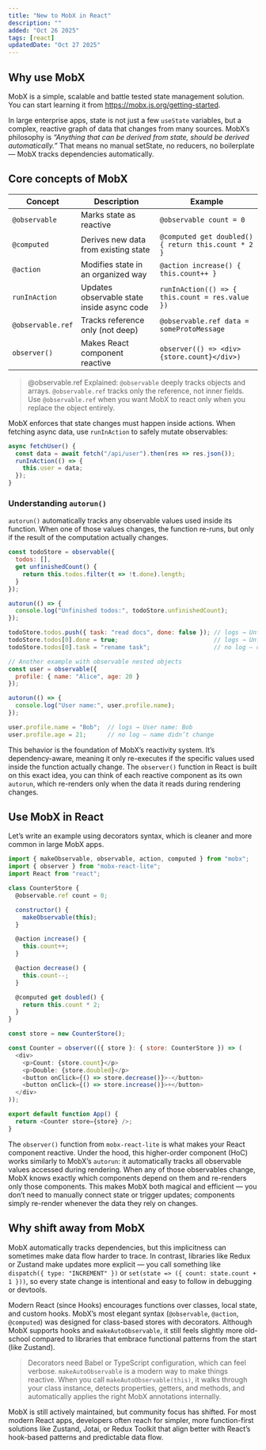 ```yaml
---
title: "New to MobX in React"
description: ""
added: "Oct 26 2025"
tags: [react]
updatedDate: "Oct 27 2025"
---
```


## Why use MobX
MobX is a simple, scalable and battle tested state management solution. You can start learning it from https://mobx.js.org/getting-started.

In large enterprise apps, state is not just a few `useState` variables, but a complex, reactive graph of data that changes from many sources. MobX’s philosophy is *“Anything that can be derived from state, should be derived automatically.”* That means no manual setState, no reducers, no boilerplate — MobX tracks dependencies automatically.

## Core concepts of MobX

| Concept           | Description                                | Example                                             |
| ----------------- | ------------------------------------------ | --------------------------------------------------- |
| `@observable`     | Marks state as reactive                    | `@observable count = 0`                             |
| `@computed`       | Derives new data from existing state       | `@computed get doubled() { return this.count * 2 }` |
| `@action`         | Modifies state in an organized way         | `@action increase() { this.count++ }`               |
| `runInAction`     | Updates observable state inside async code | `runInAction(() => { this.count = res.value })`     |
| `@observable.ref` | Tracks reference only (not deep)           | `@observable.ref data = someProtoMessage`           |
| `observer()`      | Makes React component reactive             | `observer(() => <div>{store.count}</div>)`          |

> @observable.ref Explained:
> `@observable` deeply tracks objects and arrays. `@observable.ref` tracks only the reference, not inner fields. Use `@observable.ref` when you want MobX to react only when you replace the object entirely.

MobX enforces that state changes must happen inside actions. When fetching async data, use `runInAction` to safely mutate observables:

```js
async fetchUser() {
  const data = await fetch("/api/user").then(res => res.json());
  runInAction(() => {
    this.user = data;
  });
}
```

### Understanding `autorun()`
`autorun()` automatically tracks any observable values used inside its function. When one of those values changes, the function re-runs, but only if the result of the computation actually changes.

```js
const todoStore = observable({
  todos: [],
  get unfinishedCount() {
    return this.todos.filter(t => !t.done).length;
  }
});

autorun(() => {
  console.log("Unfinished todos:", todoStore.unfinishedCount);
});

todoStore.todos.push({ task: "read docs", done: false }); // logs → Unfinished todos: 1
todoStore.todos[0].done = true;                           // logs → Unfinished todos: 0
todoStore.todos[0].task = "rename task";                  // no log — count didn’t change

// Another example with observable nested objects
const user = observable({
  profile: { name: "Alice", age: 20 }
});

autorun(() => {
  console.log("User name:", user.profile.name);
});

user.profile.name = "Bob";  // logs → User name: Bob
user.profile.age = 21;      // no log — name didn’t change
```

This behavior is the foundation of MobX’s reactivity system. It’s dependency-aware, meaning it only re-executes if the specific values used inside the function actually change. The `observer()` function in React is built on this exact idea, you can think of each reactive component as its own `autorun`, which re-renders only when the data it reads during rendering changes.

## Use MobX in React
Let’s write an example using decorators syntax, which is cleaner and more common in large MobX apps.

```js
import { makeObservable, observable, action, computed } from "mobx";
import { observer } from "mobx-react-lite";
import React from "react";

class CounterStore {
  @observable.ref count = 0;

  constructor() {
    makeObservable(this);
  }

  @action increase() {
    this.count++;
  }

  @action decrease() {
    this.count--;
  }

  @computed get doubled() {
    return this.count * 2;
  }
}

const store = new CounterStore();

const Counter = observer(({ store }: { store: CounterStore }) => (
  <div>
    <p>Count: {store.count}</p>
    <p>Double: {store.doubled}</p>
    <button onClick={() => store.decrease()}>-</button>
    <button onClick={() => store.increase()}>+</button>
  </div>
));

export default function App() {
  return <Counter store={store} />;
}
```

The `observer()` function from `mobx-react-lite` is what makes your React component reactive. Under the hood, this higher-order component (HoC) works similarly to MobX’s `autorun`: it automatically tracks all observable values accessed during rendering. When any of those observables change, MobX knows exactly which components depend on them and re-renders only those components. This makes MobX both magical and efficient — you don’t need to manually connect state or trigger updates; components simply re-render whenever the data they rely on changes.

## Why shift away from MobX
MobX automatically tracks dependencies, but this implicitness can sometimes make data flow harder to trace. In contrast, libraries like Redux or Zustand make updates more explicit — you call something like `dispatch({ type: "INCREMENT" })` or `set(state => ({ count: state.count + 1 }))`, so every state change is intentional and easy to follow in debugging or devtools.

Modern React (since Hooks) encourages functions over classes, local state, and custom hooks. MobX’s most elegant syntax (`@observable`, `@action`, `@computed`) was designed for class-based stores with decorators. Although MobX supports hooks and `makeAutoObservable`, it still feels slightly more old-school compared to libraries that embrace functional patterns from the start (like Zustand).

> Decorators need Babel or TypeScript configuration, which can feel verbose. `makeAutoObservable` is a modern way to make things reactive. When you call `makeAutoObservable(this)`, it walks through your class instance, detects properties, getters, and methods, and automatically applies the right MobX annotations internally.

MobX is still actively maintained, but community focus has shifted. For most modern React apps, developers often reach for simpler, more function-first solutions like Zustand, Jotai, or Redux Toolkit that align better with React’s hook-based patterns and predictable data flow.

